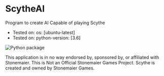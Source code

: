 # ScytheAI
Program to create AI Capable of playing Scythe

* Tested on: os: [ubuntu-latest]
* Tested on: python-version: [3.6]

![Python package](https://github.com/joshuajcarson/scythe_automa_ai/workflows/Python%20package/badge.svg)

This application is in no way endorsed by, sponsored by, or affiliated with Stonemaier. This is Not an Official Stonemaier Games Project. Scythe is created and owned by Stonemaier Games.
